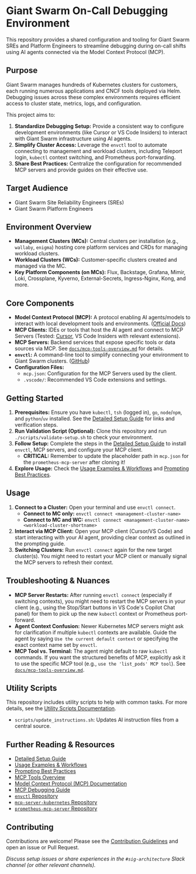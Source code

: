 # Giant Swarm On-Call Debugging Environment

This repository provides a shared configuration and tooling for Giant Swarm SREs and Platform Engineers to streamline debugging during on-call shifts using AI agents connected via the Model Context Protocol (MCP).

## Purpose

Giant Swarm manages hundreds of Kubernetes clusters for customers, each running numerous applications and CNCF tools deployed via Helm. Debugging issues across these complex environments requires efficient access to cluster state, metrics, logs, and configuration.

This project aims to:

1.  **Standardize Debugging Setup:** Provide a consistent way to configure development environments (like Cursor or VS Code Insiders) to interact with Giant Swarm infrastructure using AI agents.
2.  **Simplify Cluster Access:** Leverage the `envctl` tool to automate connecting to management and workload clusters, including Teleport login, `kubectl` context switching, and Prometheus port-forwarding.
3.  **Share Best Practices:** Centralize the configuration for recommended MCP servers and provide guides on their effective use.

## Target Audience

*   Giant Swarm Site Reliability Engineers (SREs)
*   Giant Swarm Platform Engineers

## Environment Overview

*   **Management Clusters (MCs):** Central clusters per installation (e.g., `wallaby`, `enigma`) hosting core platform services and CRDs for managing workload clusters.
*   **Workload Clusters (WCs):** Customer-specific clusters created and managed via the MC.
*   **Key Platform Components (on MCs):** Flux, Backstage, Grafana, Mimir, Loki, Crossplane, Kyverno, External-Secrets, Ingress-Nginx, Kong, and more.

## Core Components

*   **Model Context Protocol (MCP):** A protocol enabling AI agents/models to interact with local development tools and environments. ([Official Docs](https://modelcontextprotocol.io/))
*   **MCP Clients:** IDEs or tools that host the AI agent and connect to MCP Servers (Tested: [Cursor](https://cursor.sh/), VS Code Insiders with relevant extensions).
*   **MCP Servers:** Backend services that expose specific tools or data sources via MCP. See [`docs/mcp-tools-overview.md`](docs/mcp-tools-overview.md) for details.
*   **`envctl`:** A command-line tool to simplify connecting your environment to Giant Swarm clusters. ([GitHub](https://github.com/giantswarm/envctl))
*   **Configuration Files:**
    *   `mcp.json`: Configuration for the MCP Servers used by the client.
    *   `.vscode/`: Recommended VS Code extensions and settings.

## Getting Started

1.  **Prerequisites:** Ensure you have `kubectl`, `tsh` (logged in), `go`, `node`/`npm`, and `python`/`uv` installed. See the [Detailed Setup Guide](docs/setup-guide.md) for links and verification steps.
2.  **Run Validation Script (Optional):** Clone this repository and run `./scripts/validate-setup.sh` to check your environment.
3.  **Follow Setup:** Complete the steps in the [Detailed Setup Guide](docs/setup-guide.md) to install `envctl`, MCP servers, and configure your MCP client.
    *   **CRITICAL:** Remember to update the placeholder path in `mcp.json` for the `prometheus-mcp-server` after cloning it!
4.  **Explore Usage:** Check the [Usage Examples & Workflows](docs/usage-examples.md) and [Prompting Best Practices](docs/prompting-guide.md).

## Usage

1.  **Connect to a Cluster:** Open your terminal and use `envctl connect`.
    *   **Connect to MC only:** `envctl connect <management-cluster-name>`
    *   **Connect to MC and WC:** `envctl connect <management-cluster-name> <workload-cluster-shortname>`
2.  **Interact via MCP Client:** Open your MCP client (Cursor/VS Code) and start interacting with your AI agent, providing clear context as outlined in the prompting guide.
3.  **Switching Clusters:** Run `envctl connect` again for the new target cluster(s). You might need to restart your MCP client or manually signal the MCP servers to refresh their context.

## Troubleshooting & Nuances

*   **MCP Server Restarts:** After running `envctl connect` (especially if switching contexts), you might need to restart the MCP servers in your client (e.g., using the Stop/Start buttons in VS Code's Copilot Chat panel) for them to pick up the new `kubectl` context or Prometheus port-forward.
*   **Agent Context Confusion:** Newer Kubernetes MCP servers might ask for clarification if multiple `kubectl` contexts are available. Guide the agent by saying `Use the current default context` or specifying the exact context name set by `envctl`.
*   **MCP Tool vs. Terminal:** The agent might default to raw `kubectl` commands. If you want the structured benefits of MCP, explicitly ask it to use the specific MCP tool (e.g., `use the 'list_pods' MCP tool`). See [`docs/mcp-tools-overview.md`](docs/mcp-tools-overview.md).

## Utility Scripts

This repository includes utility scripts to help with common tasks. For more details, see the [Utility Scripts Documentation](docs/utility-scripts.md).

*   `scripts/update_instructions.sh`: Updates AI instruction files from a central source.

## Further Reading & Resources

*   [Detailed Setup Guide](docs/setup-guide.md)
*   [Usage Examples & Workflows](docs/usage-examples.md)
*   [Prompting Best Practices](docs/prompting-guide.md)
*   [MCP Tools Overview](docs/mcp-tools-overview.md)
*   [Model Context Protocol (MCP) Documentation](https://modelcontextprotocol.io/)
*   [MCP Debugging Guide](https://modelcontextprotocol.io/docs/tools/debugging)
*   [`envctl` Repository](https://github.com/giantswarm/envctl)
*   [`mcp-server-kubernetes` Repository](https://github.com/Flux159/mcp-server-kubernetes)
*   [`prometheus-mcp-server` Repository](https://github.com/pab1it0/prometheus-mcp-server)

## Contributing

Contributions are welcome! Please see the [Contribution Guidelines](CONTRIBUTING.md) and open an issue or Pull Request.

*Discuss setup issues or share experiences in the `#sig-architecture` Slack channel (or other relevant channels).*
